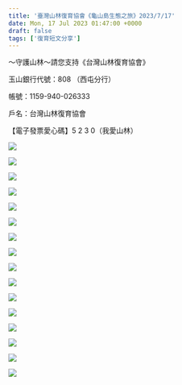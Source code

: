 ```yaml
---
title: '臺灣山林復育協會《龜山島生態之旅》2023/7/17'
date: Mon, 17 Jul 2023 01:47:00 +0000
draft: false
tags: ['復育短文分享']
---
```


～守護山林～請您支持《台灣山林復育協會》

玉山銀行代號：808 （西屯分行）

帳號：1159-940-026333

戶名：台灣山林復育協會

【電子發票愛心碼】5 2 3 0（我愛山林）

![](https://www.reforestation.tw/wp-content/uploads/2024/01/347612673_6822220081130907_5116569979585952393_n-1024x768.jpg)

![](https://www.reforestation.tw/wp-content/uploads/2024/01/359724522_6822219507797631_4505185783395020727_n-1024x768.jpg)

![](https://www.reforestation.tw/wp-content/uploads/2024/01/360146930_6822219984464250_1372602932295744891_n-1024x768.jpg)

![](https://www.reforestation.tw/wp-content/uploads/2024/01/361214860_6822220454464203_7680519320675085502_n-1024x768.jpg)

![](https://www.reforestation.tw/wp-content/uploads/2024/01/361411307_6822220304464218_2872510354753950978_n-1024x768.jpg)

![](https://www.reforestation.tw/wp-content/uploads/2024/01/361550588_6822220681130847_533647950508779197_n-768x1024.jpg)

![](https://www.reforestation.tw/wp-content/uploads/2024/01/361554893_6822219784464270_6896314148587403377_n-1024x768.jpg)

![](https://www.reforestation.tw/wp-content/uploads/2024/01/361570174_6822219461130969_3619693215906620278_n-1024x768.jpg)

![](https://www.reforestation.tw/wp-content/uploads/2024/01/361574434_6822219617797620_2938481693644493481_n-1024x768.jpg)

![](https://www.reforestation.tw/wp-content/uploads/2024/01/361575082_6822219354464313_1955436668573158081_n-1024x768.jpg)

![](https://www.reforestation.tw/wp-content/uploads/2024/01/361582789_6822211577798424_1930711438916366739_n-1024x768.jpg)

![](https://www.reforestation.tw/wp-content/uploads/2024/01/361585230_6822220271130888_8562386941513501400_n-1024x768.jpg)

![](https://www.reforestation.tw/wp-content/uploads/2024/01/361585384_6822220487797533_7392858781273049940_n-1024x768.jpg)

![](https://www.reforestation.tw/wp-content/uploads/2024/01/361594258_6822220127797569_1007998773161927569_n-768x1024.jpg)

![](https://www.reforestation.tw/wp-content/uploads/2024/01/361622047_6822219271130988_1751142448009579833_n-1024x768.jpg)

![](https://www.reforestation.tw/wp-content/uploads/2024/01/361649866_6822219887797593_3963770772643102488_n-1024x768.jpg)